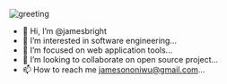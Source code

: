 
![greeting](https://camo.githubusercontent.com/b40aa6e0a49e00065a11b3773f9f4d7098be2fed4da538a0a32abb74992a7869/68747470733a2f2f726973686176616e616e642e6769746875622e696f2f7374617469632f696d616765732f6772656574696e67732e676966)
- 👋 Hi, I’m @jamesbright
- 👀 I’m interested in software engineering...
- 🌱 I’m focused on web application tools...
- 💞️ I’m looking to collaborate on open source project...
- 📫 How to reach me jamesononiwu@gmail.com...

<!---
jamesbright/jamesbright is a ✨ special ✨ repository because its `README.md` (this file) appears on your GitHub profile.
You can click the Preview link to take a look at your changes.
--->

